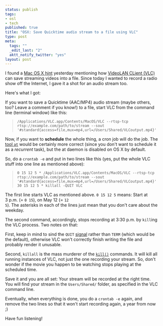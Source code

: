 ```yaml
--- 
status: publish
tags: 
- osl
- tech
published: true
title: "OSX: Save Quicktime audio stream to a file using VLC"
type: post
meta: 
  tags: ""
  _edit_last: "2"
  aktt_notify_twitter: "yes"
layout: post
---
```

I found a <a href="http://www.macosxhints.com/article.php?story=20031216183821835">Mac OS X hint</a> yesterday mentioning how <a href="http://www.videolan.org/vlc/">VideoLAN CLient (VLC)</a> can save streaming videos into a file. Since today I wanted to record a radio show off the Internet, I gave it a shot for an audio stream too.

Here's what I got:

If you want to save a Quicktime (AAC/MP4) audio stream (maybe others, too? Leave a comment if you know!) to a file, start VLC from the command line (terminal window) like this:

<blockquote><code style="text-align: left">/Applications/VLC.app/Contents/MacOS/VLC --rtsp-tcp rtsp://example.com/path/to/stream --sout '#standard{access=file,mux=mp4,url=/Users/Shared/VLCoutput.mp4}'</code></blockquote>

Now, if you want to <strong>schedule</strong> the whole thing, a cron job will do the job. The <a href="http://en.wikipedia.org/wiki/At_%28Unix_command%29">tool <code>at</code></a> would be certainly more correct (since you don't want to schedule it as a <em>recurrent</em> task), but the at daemon is disabled on OS&nbsp;X by default.

So, do a <code>crontab -e</code> and put in two lines like this (yes, put the whole VLC stuff into one line as mentioned above):

<blockquote><code style="text-align: left">0 15 12 5 * /Applications/VLC.app/Contents/MacOS/VLC --rtsp-tcp rtsp://example.com/path/to/stream --sout '#standard{access=file,mux=mp4,url=/Users/Shared/VLCoutput.mp4}'
30 15 12 5 * killall -QUIT VLC</code></blockquote>

The first line starts VLC as mentioned above. <code>0 15 12 5</code> means: Start at 3&nbsp;p.m. (= <code>0 15</code>), on May 12 (= <code>12 5</code>). The asterisks in each of the lines just mean that you don't care about the weekday.
<!--more-->
The second command, accordingly, stops recording at 3:30&nbsp;p.m. by <code>kill</code>ing the VLC process. Two notes on that:

First, keep in mind to sind the <code>QUIT</code> <a href="http://en.wikipedia.org/wiki/Signal_%28computing%29">signal</a> rather than <code>TERM</code> (which would be the default), otherwise VLC won't correctly finish writing the file and probably render it unusable.

Second, <code>killall</code> is the mass murderer of the <a href="http://en.wikipedia.org/wiki/Kill_%28Unix%29"><code>kill()</code></a> commands. It will kill all running instances of VLC, not just the one recording your stream. So, don't wonder if the movie you happen to be watching stops playing at the scheduled time.

Save it and you are all set: Your stream will be recorded at the right time. You will find your stream in the <code>Users/Shared/</code> folder, as specified in the VLC command line.

Eventually, when everything is done, you do a <code>crontab -e</code> again, and remove the two lines so that it won't start recording again, a year from now ;)

Have fun listening!
